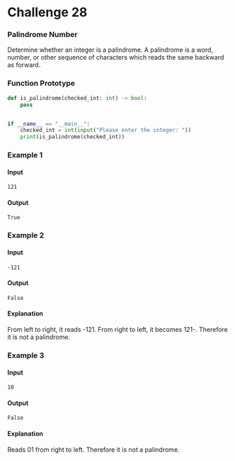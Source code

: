 # Challenge 28

### Palindrome Number
Determine whether an integer is a palindrome. A palindrome is a word, number, or
other sequence of characters which reads the same backward as forward.

### Function Prototype
```python
def is_palindrome(checked_int: int) -> bool:
    pass


if __name__ == "__main__":
    checked_int = int(input("Please enter the integer: "))
    print(is_palindrome(checked_int))
```

### Example 1

#### Input
    121
    
#### Output
    True
    
### Example 2

#### Input
    -121
#### Output
    False
#### Explanation
From left to right, it reads -121. From right to left, it becomes
121-. Therefore it is not a palindrome.

### Example 3
#### Input
    10
#### Output
    False
#### Explanation
Reads 01 from right to left. Therefore it is not a palindrome.
